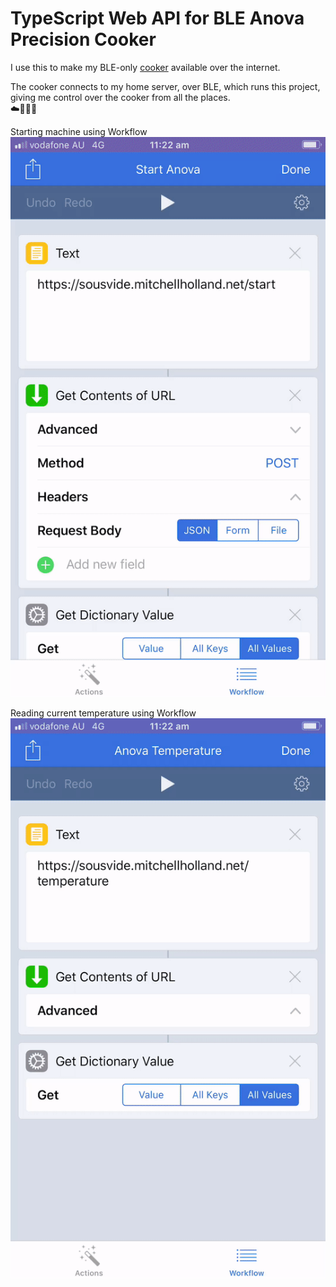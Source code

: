 # TypeScript Web API for BLE Anova Precision Cooker

I use this to make my BLE-only [cooker](https://anovaculinary.com) available over the internet.

The cooker connects to my home server, over BLE, which runs this project, giving me control over the cooker from all the places.  
☁️👩‍🍳🍖

Starting machine using Workflow  
![start](start.gif)
  
  
Reading current temperature using Workflow  
![temperature](temperature.gif)

